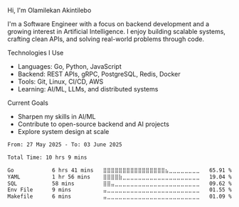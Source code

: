 Hi, I'm Olamilekan Akintilebo

I'm a Software Engineer with a focus on backend development and a growing interest in Artificial Intelligence. I enjoy building scalable systems, crafting clean APIs, and solving real-world problems through code.

Technologies I Use
- Languages: Go, Python, JavaScript
- Backend: REST APIs, gRPC, PostgreSQL, Redis, Docker
- Tools: Git, Linux, CI/CD, AWS
- Learning: AI/ML, LLMs, and distributed systems

 Current Goals
 - Sharpen my skills in AI/ML
 - Contribute to open-source backend and AI projects
 - Explore system design at scale

<!--START_SECTION:waka-->

```txt
From: 27 May 2025 - To: 03 June 2025

Total Time: 10 hrs 9 mins

Go            6 hrs 41 mins   ⣿⣿⣿⣿⣿⣿⣿⣿⣿⣿⣿⣿⣿⣿⣿⣿⣦⣀⣀⣀⣀⣀⣀⣀⣀   65.91 %
YAML          1 hr 56 mins    ⣿⣿⣿⣿⣷⣀⣀⣀⣀⣀⣀⣀⣀⣀⣀⣀⣀⣀⣀⣀⣀⣀⣀⣀⣀   19.04 %
SQL           58 mins         ⣿⣿⣤⣀⣀⣀⣀⣀⣀⣀⣀⣀⣀⣀⣀⣀⣀⣀⣀⣀⣀⣀⣀⣀⣀   09.62 %
Env File      9 mins          ⣤⣀⣀⣀⣀⣀⣀⣀⣀⣀⣀⣀⣀⣀⣀⣀⣀⣀⣀⣀⣀⣀⣀⣀⣀   01.55 %
Makefile      6 mins          ⣤⣀⣀⣀⣀⣀⣀⣀⣀⣀⣀⣀⣀⣀⣀⣀⣀⣀⣀⣀⣀⣀⣀⣀⣀   01.09 %
```

<!--END_SECTION:waka-->

